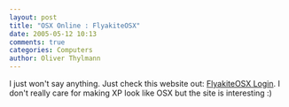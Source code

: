 ```yaml
---
layout: post
title: "OSX Online : FlyakiteOSX"
date: 2005-05-12 10:13
comments: true
categories: Computers
author: Oliver Thylmann
---
```



I just won't say anything. Just check this website out: [FlyakiteOSX Login](http://osx.portraitofakite.com/logon.htm). I don't really care for making XP look like OSX but the site is interesting :) 



